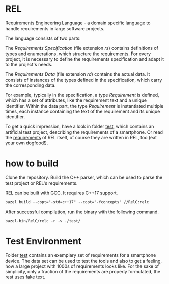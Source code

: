 # REL
Requirements Engineering Language - a domain specific language to handle requirements in large software projects.

The language consists of two parts:

The *Requirements Specification* (file extension _rs_) contains definitions of types and enumerations, which structure the requirements. For every project, it is necessary to define the requirements specification and adapt it to the project's needs.

The *Requirements Data* (file extension _rd_) contains the actual data. It consists of instances of the types defined in the specification, which carry the corresponding data.

For example, typically in the specification, a type *Requirement* is defined, which has a set of attributes, like the requirement text and a unique identifier. Within the data part, the type *Requirement* is instantiated multiple times, each instance containing the text of the requirement and its unique identifier.

To get a quick impression, have a look in folder [test](./test), which contains an artificial test project, describing the requirements of a smartphone. Or read the [requirements](./requirements) of REL itself, of course they are written in REL, too (eat your own dogfood!).


# how to build

Clone the repository. Build the C++ parser, which can be used to parse the test project or REL's requirements.

REL can be built with GCC. It requires C++17 support.

```
bazel build --copt="-std=c++17" --copt="-fconcepts" //RelC:relc
``` 

After successful compilation, run the binary with the following command.

```
bazel-bin/RelC/relc -r -v ./test/
```


# Test Environment
Folder [test](./test) contains an exemplary set of requirements for a smartphone device. The data set can be used to test the tools and also to get a feeling, how a large project with 1000s of requirements looks like. For the sake of simplicity, only a fraction of the requirements are properly formulated, the rest uses fake text.
